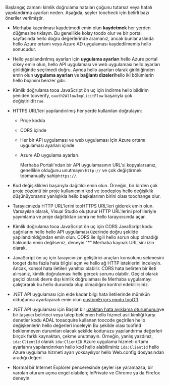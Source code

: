 Başlangıç zamanı kimlik doğrulama hataları çoğunu tutarsız veya hatalı yapılandırma ayarları neden. Aşağıda, şeyler toocheck için belirli bazı öneriler verilmiştir.

* Merhaba kaçırılması kaydetmedi emin olun **kaydetmek** her yerden düğmesine tıklayın. Bu genellikle kolay toodo olur ve bir portal sayfasında hello doğru değerlerinde aramanız, ancak bunlar aslında hello Azure ortamı veya Azure AD uygulaması kaydedilmemiş hello sonucudur.
* Hello yapılandırılmış ayarları için **uygulama ayarları** hello Azure portal dikey emin olun, hello API uygulaması ve web uygulaması hello ayarları girildiğinde seçilmedi doğru.  Ayrıca hello ayarları olarak girildiğinden emin olun **uygulama ayarları** ve **bağlantı dizeleri**hello iki bölümlerin hello biçimini benzer gibi.
* Kimlik doğrulama tooa JavaScript ön uç için indirme hello bildirim yeniden tooverify, `oauth2AllowImplicitFlow` başarıyla çok değiştirildi`true`.
* HTTPS URL'leri yapılandırılmış her yerde kullanılan doğrulayın:
  
  * Proje kodda
  * CORS içinde
  * Her bir API uygulaması ve web uygulaması için Azure ortamı uygulaması ayarları içinde
  * Azure AD uygulama ayarları.
    
    Merhaba Portalı'ndan bir API uygulamasının URL'si kopyalarsanız, genellikle olduğunu unutmayın `http://` ve çok değiştirmek toomanually sahip`https://`.
* Kod değişiklikleri başarıyla dağıtıldı emin olun. Örneğin, bir birden çok proje çözümü bir proje kullanıcının kod ve toodeploy hello değişiklik düşünüyorsanız yanlışlıkla hello başkalarının birini olası toochange olur.
* Tarayıcınızda HTTP URL'lerini tooHTTPS URL'leri giderek emin olun. Varsayılan olarak, Visual Studio oluşturur HTTP URL'lerini profilleriyle yayımlama ve proje dağıttıktan sonra ne hello tarayıcısında açar.
* Kimlik doğrulama tooa JavaScript ön uç için CORS JavaScript kodu çağrılarını hello hello API uygulaması üzerinde doğru şekilde yapılandırıldığından emin olun. CORS ile ilgili hello sorun olup olmadığı hakkında emin değilseniz, deneyin "*" Merhaba kaynak URL'sini izin olarak. 
* JavaScript ön uç için tarayıcınızın geliştirici araçları konsolunu sekmesini tooget daha fazla hata bilgisi açın ve hello ağ HTTP isteklerini inceleyin. Ancak, konsol hata iletileri yanıltıcı olabilir. CORS hata belirten bir ileti alırsanız, kimlik doğrulaması hello gerçek sorunu olabilir. Geçici olarak geçici olarak devre dışı kimlik doğrulaması ile Merhaba uygulamayı çalıştırarak bu hello durumda olup olmadığını kontrol edebilirsiniz.
* .NET API uygulaması için elde kadar bilgi hata iletilerinde mümkün olduğunca ayarlayarak emin olun [customErrors modu tooOff](../articles/app-service-web/web-sites-dotnet-troubleshoot-visual-studio.md#remoteview).
* .NET API uygulaması için Başlat bir [uzaktan hata ayıklama oturumunun](../articles/app-service-web/web-sites-dotnet-troubleshoot-visual-studio.md#remotedebug)ve bir taşıyıcı belirteci veya talep beklenen hello hizmet asıl kimliği karşı denetler kodu ADAL tooacquire kullanan toocode geçirilen hello değişkenlerin hello değerleri inceleyin Bu şekilde olası toofind beklenmeyen durumları olacak şekilde kodunuzu yapılandırma değerleri birçok farklı kaynaktan, çekme unutmayın. Örneğin, yanlış yazdınız, `ida:ClientId` olarak `ida:ClientID` Azure uygulama hizmeti ortamı ayarlarını yapılandırırken hello kod hello alabilirsiniz `ida:ClientId` hello Azure uygulama hizmeti ayarı yoksayılıyor hello Web.config dosyasından aradığı değeri. 
* Normal bir Internet Explorer penceresinde şeyler işe yaramazsa, bir varolan oturum açma engel olabilen; InPrivate ve Chrome ya da Firefox deneyin.

